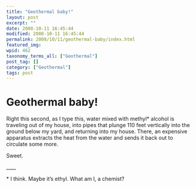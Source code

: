 ```yaml
---
title: "Geothermal baby!"
layout: post
excerpt: ""
date: 2008-10-11 16:45:44
modified: 2008-10-11 16:45:44
permalink: 2008/10/11/geothermal-baby/index.html
featured_img: 
wpid: 462
taxonomy_terms_all: ["Geothermal"]
post_tag: []
category: ["Geothermal"]
tags: post
---
```


# Geothermal baby!

Right this second, as I type this, water mixed with methyl\* alcohol is traveling out of my house, into pipes that plunge 110 feet vertically into the ground below my yard, and returning into my house. There, an expensive apparatus extracts the heat from the water and sends it back out to circulate some more.

Sweet.

\_\_\_\_

\* I think. Maybe it’s ethyl. What am I, a chemist?